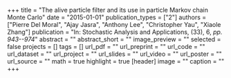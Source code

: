 +++
title = "The alive particle filter and its use in particle Markov chain Monte Carlo"
date = "2015-01-01"
publication_types = ["2"]
authors = ["Pierre Del Moral", "Ajay Jasra", "Anthony Lee", "Christopher Yau", "Xiaole Zhang"]
publication = "In: Stochastic Analysis and Applications, (33), 6, _pp. 943--974_"
abstract = ""
abstract_short = ""
image_preview = ""
selected = false
projects = []
tags = []
url_pdf = ""
url_preprint = ""
url_code = ""
url_dataset = ""
url_project = ""
url_slides = ""
url_video = ""
url_poster = ""
url_source = ""
math = true
highlight = true
[header]
image = ""
caption = ""
+++
